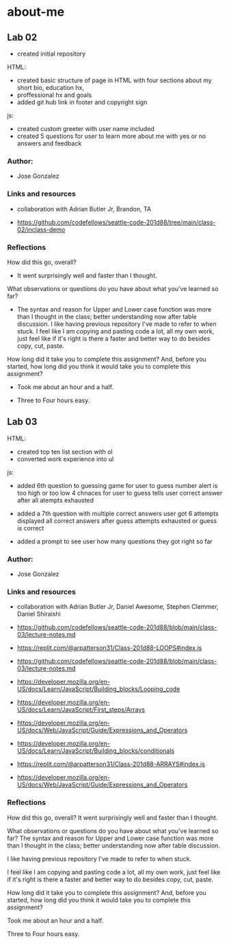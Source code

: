 # about-me

## Lab 02

- created initial repository 

HTML:

- created basic structure of page in HTML with four sections about my short bio, education hx, 
- proffessional hx and goals 
- added git hub link in footer and copyright sign 

js:

- created custom greeter with user name included 
- created 5 questions for user to learn more about me with yes or no answers and feedback

### Author: 
- Jose Gonzalez

### Links and resources

- collaboration with Adrian Butler Jr, Brandon, TA

- https://github.com/codefellows/seattle-code-201d88/tree/main/class-02/inclass-demo
### Reflections

How did this go, overall?

- It went surprisingly well and faster than I thought.

What observations or questions do you have about what you’ve learned so far?

- The syntax and reason for Upper and Lower case function was more than I thought in the class; better understanding now after table discussion. I like having previous repository I've made to refer to when stuck. I feel like I am copying and pasting code a lot, all my own work, just feel like if it's right is there a faster and better way to do besides copy, cut, paste. 

How long did it take you to complete this assignment? And, before you started, how long did you think it would take you to complete this assignment?

- Took me about an hour and a half.

- Three to Four hours easy.

## Lab 03

HTML:

- created top ten list section with ol 
- converted work experience into ul 

js:

- added 6th question to guessing game for user to guess number 
  alert is too high or too low
  4 chnaces for user to guess
  tells user correct answer after all atempts exhausted 
  
- added  a 7th question with multiple correct answers 
  user got 6 attempts
  displayed all correct answers after guess attempts exhausted or guess is correct

- added a prompt to see user how many questions they got right so far

### Author: 

- Jose Gonzalez

### Links and resources 

- collaboration with Adrian Butler Jr, Daniel Awesome, Stephen Clemmer, Daniel Shiraishi

- https://github.com/codefellows/seattle-code-201d88/blob/main/class-03/lecture-notes.md 

- https://replit.com/@arpatterson31/Class-201d88-LOOPS#index.js 

- https://github.com/codefellows/seattle-code-201d88/blob/main/class-03/lecture-notes.md 

- https://developer.mozilla.org/en-US/docs/Learn/JavaScript/Building_blocks/Looping_code

- https://developer.mozilla.org/en-US/docs/Learn/JavaScript/First_steps/Arrays

- https://developer.mozilla.org/en-US/docs/Web/JavaScript/Guide/Expressions_and_Operators

- https://developer.mozilla.org/en-US/docs/Learn/JavaScript/Building_blocks/conditionals

- https://replit.com/@arpatterson31/Class-201d88-ARRAYS#index.js

- https://developer.mozilla.org/en-US/docs/Web/JavaScript/Guide/Expressions_and_Operators

### Reflections

How did this go, overall?
It went surprisingly well and faster than I thought.

What observations or questions do you have about what you’ve learned so far?
The syntax and reason for Upper and Lower case function was more than I thought in the class; better understanding now after table discussion.

I like having previous repository I've made to refer to when stuck.

I feel like I am copying and pasting code a lot, all my own work, just feel like if it's right is there a faster and better way to do besides copy, cut, paste. 

How long did it take you to complete this assignment? And, before you started, how long did you think it would take you to complete this assignment?

Took me about an hour and a half.

Three to Four hours easy.